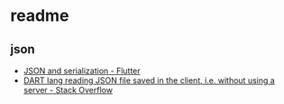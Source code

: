 # readme

## json

- [JSON and serialization - Flutter](https://flutter.dev/docs/development/data-and-backend/json)
- [DART lang reading JSON file saved in the client, i.e. without using a server - Stack Overflow](https://stackoverflow.com/questions/25652672/dart-lang-reading-json-file-saved-in-the-client-i-e-without-using-a-server)
